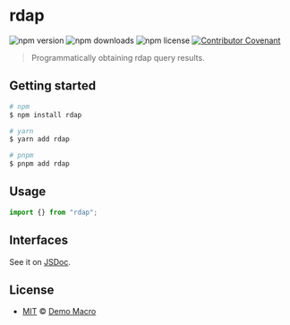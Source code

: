 # rdap

![npm version](https://img.shields.io/npm/v/rdap)
![npm downloads](https://img.shields.io/npm/dw/rdap)
![npm license](https://img.shields.io/npm/l/rdap)
[![Contributor Covenant](https://img.shields.io/badge/Contributor%20Covenant-2.1-4baaaa.svg)](https://www.contributor-covenant.org/version/2/1/code_of_conduct/)

> Programmatically obtaining rdap query results.

## Getting started

```bash
# npm
$ npm install rdap

# yarn
$ yarn add rdap

# pnpm
$ pnpm add rdap
```

## Usage

```ts
import {} from "rdap";
```

## Interfaces

See it on [JSDoc](https://www.jsdocs.io/package/rdap).

## License

- [MIT](LICENSE) &copy; [Demo Macro](https://imst.xyz/)

